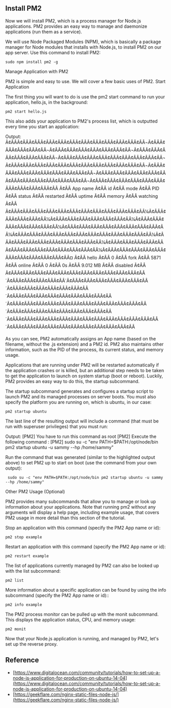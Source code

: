 ## Install PM2

Now we will install PM2, which is a process manager for Node.js applications. PM2 provides an easy way to manage and daemonize applications (run them as a service).

We will use Node Packaged Modules (NPM), which is basically a package manager for Node modules that installs with Node.js, to install PM2 on our app server. Use this command to install PM2:

    sudo npm install pm2 -g

Manage Application with PM2

PM2 is simple and easy to use. We will cover a few basic uses of PM2.
Start Application

The first thing you will want to do is use the pm2 start command to run your application, hello.js, in the background:

    pm2 start hello.js

This also adds your application to PM2's process list, which is outputted every time you start an application:

Output:
Ã¢ÂÂÃ¢ÂÂÃ¢ÂÂÃ¢ÂÂÃ¢ÂÂÃ¢ÂÂÃ¢ÂÂÃ¢ÂÂÃ¢ÂÂÃ¢ÂÂÃ¢ÂÂÃ¢ÂÂ¬Ã¢ÂÂÃ¢ÂÂÃ¢ÂÂÃ¢ÂÂÃ¢ÂÂ¬Ã¢ÂÂÃ¢ÂÂÃ¢ÂÂÃ¢ÂÂÃ¢ÂÂÃ¢ÂÂÃ¢ÂÂ¬Ã¢ÂÂÃ¢ÂÂÃ¢ÂÂÃ¢ÂÂÃ¢ÂÂÃ¢ÂÂÃ¢ÂÂ¬Ã¢ÂÂÃ¢ÂÂÃ¢ÂÂÃ¢ÂÂÃ¢ÂÂÃ¢ÂÂÃ¢ÂÂÃ¢ÂÂÃ¢ÂÂ¬Ã¢ÂÂÃ¢ÂÂÃ¢ÂÂÃ¢ÂÂÃ¢ÂÂÃ¢ÂÂÃ¢ÂÂÃ¢ÂÂÃ¢ÂÂÃ¢ÂÂÃ¢ÂÂÃ¢ÂÂ¬Ã¢ÂÂÃ¢ÂÂÃ¢ÂÂÃ¢ÂÂÃ¢ÂÂÃ¢ÂÂÃ¢ÂÂÃ¢ÂÂÃ¢ÂÂ¬Ã¢ÂÂÃ¢ÂÂÃ¢ÂÂÃ¢ÂÂÃ¢ÂÂÃ¢ÂÂÃ¢ÂÂÃ¢ÂÂÃ¢ÂÂÃ¢ÂÂÃ¢ÂÂÃ¢ÂÂÃ¢ÂÂ¬Ã¢ÂÂÃ¢ÂÂÃ¢ÂÂÃ¢ÂÂÃ¢ÂÂÃ¢ÂÂÃ¢ÂÂÃ¢ÂÂÃ¢ÂÂÃ¢ÂÂÃ¢ÂÂ
Ã¢ÂÂ App name Ã¢ÂÂ id Ã¢ÂÂ mode Ã¢ÂÂ PID  Ã¢ÂÂ status Ã¢ÂÂ restarted Ã¢ÂÂ uptime Ã¢ÂÂ     memory Ã¢ÂÂ watching Ã¢ÂÂ
Ã¢ÂÂÃ¢ÂÂÃ¢ÂÂÃ¢ÂÂÃ¢ÂÂÃ¢ÂÂÃ¢ÂÂÃ¢ÂÂÃ¢ÂÂÃ¢ÂÂÃ¢ÂÂÃ¢ÂÂ¼Ã¢ÂÂÃ¢ÂÂÃ¢ÂÂÃ¢ÂÂÃ¢ÂÂ¼Ã¢ÂÂÃ¢ÂÂÃ¢ÂÂÃ¢ÂÂÃ¢ÂÂÃ¢ÂÂÃ¢ÂÂ¼Ã¢ÂÂÃ¢ÂÂÃ¢ÂÂÃ¢ÂÂÃ¢ÂÂÃ¢ÂÂÃ¢ÂÂ¼Ã¢ÂÂÃ¢ÂÂÃ¢ÂÂÃ¢ÂÂÃ¢ÂÂÃ¢ÂÂÃ¢ÂÂÃ¢ÂÂÃ¢ÂÂ¼Ã¢ÂÂÃ¢ÂÂÃ¢ÂÂÃ¢ÂÂÃ¢ÂÂÃ¢ÂÂÃ¢ÂÂÃ¢ÂÂÃ¢ÂÂÃ¢ÂÂÃ¢ÂÂÃ¢ÂÂ¼Ã¢ÂÂÃ¢ÂÂÃ¢ÂÂÃ¢ÂÂÃ¢ÂÂÃ¢ÂÂÃ¢ÂÂÃ¢ÂÂÃ¢ÂÂ¼Ã¢ÂÂÃ¢ÂÂÃ¢ÂÂÃ¢ÂÂÃ¢ÂÂÃ¢ÂÂÃ¢ÂÂÃ¢ÂÂÃ¢ÂÂÃ¢ÂÂÃ¢ÂÂÃ¢ÂÂÃ¢ÂÂ¼Ã¢ÂÂÃ¢ÂÂÃ¢ÂÂÃ¢ÂÂÃ¢ÂÂÃ¢ÂÂÃ¢ÂÂÃ¢ÂÂÃ¢ÂÂÃ¢ÂÂÃ¢ÂÂ¤
Ã¢ÂÂ hello    Ã¢ÂÂ 0  Ã¢ÂÂ fork Ã¢ÂÂ 5871 Ã¢ÂÂ online Ã¢ÂÂ         0 Ã¢ÂÂ 0s     Ã¢ÂÂ 9.012 MB   Ã¢ÂÂ disabled Ã¢ÂÂ
Ã¢ÂÂÃ¢ÂÂÃ¢ÂÂÃ¢ÂÂÃ¢ÂÂÃ¢ÂÂÃ¢ÂÂÃ¢ÂÂÃ¢ÂÂÃ¢ÂÂÃ¢ÂÂÃ¢ÂÂ´Ã¢ÂÂÃ¢ÂÂÃ¢ÂÂÃ¢ÂÂÃ¢ÂÂ´Ã¢ÂÂÃ¢ÂÂÃ¢ÂÂÃ¢ÂÂÃ¢ÂÂÃ¢ÂÂÃ¢ÂÂ´Ã¢ÂÂÃ¢ÂÂÃ¢ÂÂÃ¢ÂÂÃ¢ÂÂÃ¢ÂÂÃ¢ÂÂ´Ã¢ÂÂÃ¢ÂÂÃ¢ÂÂÃ¢ÂÂÃ¢ÂÂÃ¢ÂÂÃ¢ÂÂÃ¢ÂÂÃ¢ÂÂ´Ã¢ÂÂÃ¢ÂÂÃ¢ÂÂÃ¢ÂÂÃ¢ÂÂÃ¢ÂÂÃ¢ÂÂÃ¢ÂÂÃ¢ÂÂÃ¢ÂÂÃ¢ÂÂÃ¢ÂÂ´Ã¢ÂÂÃ¢ÂÂÃ¢ÂÂÃ¢ÂÂÃ¢ÂÂÃ¢ÂÂÃ¢ÂÂÃ¢ÂÂÃ¢ÂÂ´Ã¢ÂÂÃ¢ÂÂÃ¢ÂÂÃ¢ÂÂÃ¢ÂÂÃ¢ÂÂÃ¢ÂÂÃ¢ÂÂÃ¢ÂÂÃ¢ÂÂÃ¢ÂÂÃ¢ÂÂÃ¢ÂÂ´Ã¢ÂÂÃ¢ÂÂÃ¢ÂÂÃ¢ÂÂÃ¢ÂÂÃ¢ÂÂÃ¢ÂÂÃ¢ÂÂÃ¢ÂÂÃ¢ÂÂÃ¢ÂÂ

As you can see, PM2 automatically assigns an App name (based on the filename, without the .js extension) and a PM2 id. PM2 also maintains other information, such as the PID of the process, its current status, and memory usage.

Applications that are running under PM2 will be restarted automatically if the application crashes or is killed, but an additional step needs to be taken to get the application to launch on system startup (boot or reboot). Luckily, PM2 provides an easy way to do this, the startup subcommand.

The startup subcommand generates and configures a startup script to launch PM2 and its managed processes on server boots. You must also specify the platform you are running on, which is ubuntu, in our case:

    pm2 startup ubuntu

The last line of the resulting output will include a command (that must be run with superuser privileges) that you must run:

Output:
[PM2] You have to run this command as root
[PM2] Execute the following command :
[PM2] sudo su -c "env PATH=$PATH:/opt/node/bin pm2 startup ubuntu -u sammy --hp /home/sammy"

Run the command that was generated (similar to the highlighted output above) to set PM2 up to start on boot (use the command from your own output):

     sudo su -c "env PATH=$PATH:/opt/node/bin pm2 startup ubuntu -u sammy --hp /home/sammy"

Other PM2 Usage (Optional)

PM2 provides many subcommands that allow you to manage or look up information about your applications. Note that running pm2 without any arguments will display a help page, including example usage, that covers PM2 usage in more detail than this section of the tutorial.

Stop an application with this command (specify the PM2 App name or id):

    pm2 stop example

Restart an application with this command (specify the PM2 App name or id):

    pm2 restart example

The list of applications currently managed by PM2 can also be looked up with the list subcommand:

    pm2 list

More information about a specific application can be found by using the info subcommand (specify the PM2 App name or id)::

    pm2 info example

The PM2 process monitor can be pulled up with the monit subcommand. This displays the application status, CPU, and memory usage:

    pm2 monit

Now that your Node.js application is running, and managed by PM2, let's set up the reverse proxy.

## Reference
* [https://www.digitalocean.com/community/tutorials/how-to-set-up-a-node-js-application-for-production-on-ubuntu-14-04](https://www.digitalocean.com/community/tutorials/how-to-set-up-a-node-js-application-for-production-on-ubuntu-14-04)
* [https://geekflare.com/nginx-static-files-node-js/](https://geekflare.com/nginx-static-files-node-js/)